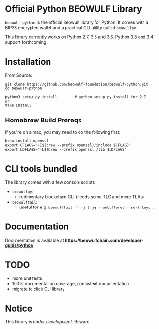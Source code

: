 # Official Python BEOWULF Library

`beowulf-python` is the official Beowulf library for Python. It comes with a
BIP38 encrypted wallet and a practical CLI utility called `beowulfpy`.

This library currently works on Python 2.7, 3.5 and 3.6. Python 3.3 and 3.4 support forthcoming.

# Installation

From Source:

```
git clone https://github.com/beowulf-foundation/beowulf-python.git
cd beowulf-python

python3 setup.py install        # python setup.py install for 2.7
or
make install
```

## Homebrew Build Prereqs

If you're on a mac, you may need to do the following first:

```
brew install openssl
export CFLAGS="-I$(brew --prefix openssl)/include $CFLAGS"
export LDFLAGS="-L$(brew --prefix openssl)/lib $LDFLAGS"
```

# CLI tools bundled

The library comes with a few console scripts.

* `beowulfpy`:
    * rudimentary blockchain CLI (needs some TLC and more TLAs)
* `beowulftail`:
    * useful for e.g. `beowulftail -f -j | jq --unbuffered --sort-keys .`

# Documentation

Documentation is available at **https://beowulfchain.com/developer-guide/python**


# TODO

* more unit tests
* 100% documentation coverage, consistent documentation
* migrate to click CLI library

# Notice

This library is *under development*.  Beware.
